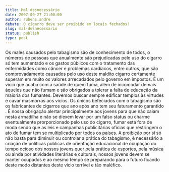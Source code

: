 ```yaml
---
title: Mal desnecessário
date: 2007-09-27 21:00:00
author: rubens.andre
debate: O cigarro deve ser proibido em locais fechados?
slug: mal-desnecessario
status: publish 
type: post
---
```


Os males causados pelo tabagismo são de conhecimento de todos, o números de pessoas que anualmente são prejudicadas pelo uso do cigarro só tem aumentado e os gastos públicos com o tratamento das enfermidades como câncer e problemas cardíacos, entre outros, que são comprovadamente causados pelo uso deste maldito cigarro certamente superam em muito os valores arrecadados pelo governo em impostos. É um vicio que acaba com a saúde de quem fuma, além de incomodar demais àqueles que não fumam e são obrigados a tolerar a falta de educação da maioria dos fumantes. Devemos buscar sempre edificar templos às virtudes e cavar masmorras aos vicios. Os únicos befeciados com o tabagismo são os fabricantes de cigarros que ano após ano tem seu faturamento garantido . É nossa obrigação alertar principalmente aos jovens para que não caiam nesta armadilha e não se diexem levar por um falso status ou charme eventualmente prorporcionado pelo uso do cigarro, fumar está fora de moda sendo que as leis e campanhas publicitárias oficias que restringem o ato de fumar tem se multiplicado por todos os países. A proibição por sí só não basta para diminuir ou controlar a prática do tabagismo, é necessário a criação de políticas públicas de orientação educacional de ocupação do tempo ocioso dos nossos jovens quer pela prática de esportes, pela música ou ainda por atividades literárias e culturais, nossos jovens devem se manter ocupados e ao mesmo tempo se preparando para o futuro ficando deste modo distantes deste vicio terrível e tão maléfico.
